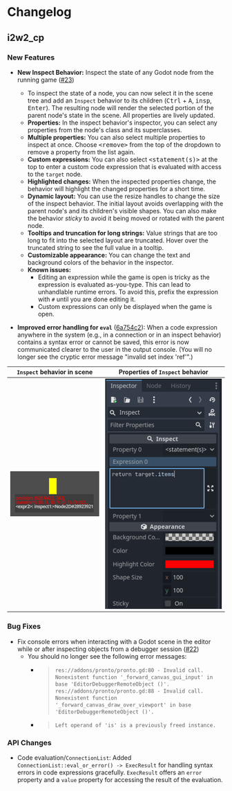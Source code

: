 # Changelog

## i2w2_cp

### New Features

- **New Inspect Behavior:** Inspect the state of any Godot node from the running game ([#23](https://github.com/hpi-swa-lab/godot-pronto/pull/23))
  - To inspect the state of a node, you can now select it in the scene tree and add an `Inspect` behavior to its children (<kbd>Ctrl</kbd> + <kbd>A</kbd>, <kbd>insp</kbd>, <kbd>Enter</kbd>). The resulting node will render the selected portion of the parent node's state in the scene. All properties are lively updated.
  - **Properties:** In the inspect behavior's inspector, you can select any properties from the node's class and its superclasses.
  - **Multiple properties:** You can also select multiple properties to inspect at once. Choose <kbd>\<remove></kbd> from the top of the dropdown to remove a property from the list again.
  - **Custom expressions:** You can also select <kbd>\<statement(s)></kbd> at the top to enter a custom code expression that is evaluated with access to the `target` node.
  - **Highlighted changes:** When the inspected properties change, the behavior will highlight the changed properties for a short time.
  - **Dynamic layout:** You can use the resize handles to change the size of the inspect behavior. The initial layout avoids overlapping with the parent node's and its children's visible shapes. You can also make the behavior *sticky* to avoid it being moved or rotated with the parent node.
  - **Tooltips and truncation for long strings:** Value strings that are too long to fit into the selected layout are truncated. Hover over the truncated string to see the full value in a tooltip.
  - **Customizable appearance:** You can change the text and background colors of the behavior in the inspector.
  - **Known issues:**
    - Editing an expression while the game is open is tricky as the expression is evaluated as-you-type. This can lead to unhandlable runtime errors. To avoid this, prefix the expression with `#` until you are done editing it.
    - Custom expressions can only be displayed when the game is open.

- **Improved error handling for `eval`** ([6a754c2](https://github.com/hpi-swa-lab/godot-pronto/commit/6a754c2)): When a code expression anywhere in the system (e.g., in a connection or in an inspect behavior) contains a syntax error or cannot be saved, this error is now communicated clearer to the user in the output console. (You will no longer see the cryptic error message "invalid set index 'ref'".)

| `Inspect` behavior in scene | Properties of `Inspect` behavior |
| --- | --- |
| ![](./i2w2_cp_inspect_scene.png) | ![](./i2w2_cp_inspect_properties.png) |

### Bug Fixes

- Fix console errors when interacting with a Godot scene in the editor while or after inspecting objects from a debugger session ([#22](https://github.com/hpi-swa-lab/godot-pronto/pull/22))
  - You should no longer see the following error messages:
    - >     res://addons/pronto/pronto.gd:80 - Invalid call. Nonexistent function '_forward_canvas_gui_input' in base 'EditorDebuggerRemoteObject ()'.
      >     res://addons/pronto/pronto.gd:88 - Invalid call. Nonexistent function '_forward_canvas_draw_over_viewport' in base 'EditorDebuggerRemoteObject ()'.
    
    - >     Left operand of 'is' is a previously freed instance.

### API Changes

- Code evaluation/`ConnectionList`: Added `ConnectionList::eval_or_error() -> ExecResult` for handling syntax errors in code expressions gracefully. `ExecResult` offers an `error` property and a `value` property for accessing the result of the evaluation.
